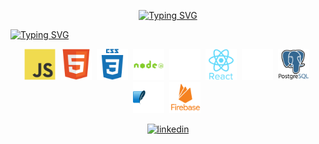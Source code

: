 <p align="center" style="margin-bottom: 10px;">
  <a href="https://git.io/typing-svg"><img src="https://readme-typing-svg.demolab.com?font=Fira+Code&size=24&duration=0.000001&pause=1000&height=40&center=true&repeat=false&width=435&lines=Neville+Keemer" alt="Typing SVG" /></a>
</p>
<p>
<a href="https://git.io/typing-svg"><img src="https://readme-typing-svg.demolab.com?font=Fira+Code&pause=1000&center=true&width=1000&height=30&lines=Full+Stack+Web+Developer;using+the+following+languages%2C+libraries+and+frameworks" alt="Typing SVG" /></a>
</p>



<p align="center">
   <img src="https://github.com/devicons/devicon/blob/master/icons/javascript/javascript-original.svg" title="JavaScript" alt="JavaScript" width="50" height="50"/>&nbsp;
  <img src="https://github.com/devicons/devicon/blob/master/icons/html5/html5-original.svg" title="HTML5" alt="HTML" width="50" height="50"/>&nbsp;
  <img src="https://github.com/devicons/devicon/blob/master/icons/css3/css3-plain-wordmark.svg"  title="CSS3" alt="CSS" width="50" height="50"/>&nbsp;
   <img src="https://github.com/devicons/devicon/blob/master/icons/nodejs/nodejs-plain-wordmark.svg" title="NodeJS" alt="NodeJS" width="50" height="50"/>&nbsp;
   <img src="./icons/express.svg" title="Express" alt="Express"50" height="50"/>&nbsp;
  <img src="https://github.com/devicons/devicon/blob/master/icons/react/react-original-wordmark.svg" title="React" alt="React" width="50" height="50"/>&nbsp;
  <img src="./icons/nextjs.svg" title="Next" alt="Next" width="50" height="50"/>&nbsp;
  <img src="https://github.com/devicons/devicon/blob/master/icons/postgresql/postgresql-original-wordmark.svg" title="psql" alt="PSQL" width="50" height="50"/>&nbsp;
  <img src="./icons/sqlite.svg" title="Sqlite" alt="SQLite" width="50" height="50"/>&nbsp;
  <img src="https://github.com/devicons/devicon/blob/master/icons/firebase/firebase-plain-wordmark.svg" title="Firebase" alt="Firebase" width="50" height="50"/>&nbsp;
<!--   <img src="https://github.com/devicons/devicon/blob/master/icons/git/git-original-wordmark.svg" title="Git" **alt="Git" width="50" height="50"/> -->
</p>
 
<p align="center">     
  <a href="https://www.linkedin.com/in/bytesizedit/" target="_blank">
    <img src=https://img.shields.io/badge/linkedin-%231E77B5.svg?&style=for-the-badge&logo=linkedin&logoColor=white alt=linkedin />
  </a>
</p>


  
  
 

<!--
**ByteSizedIT/ByteSizedIT** is a ✨ _special_ ✨ repository because its `README.md` (this file) appears on your GitHub profile.

Here are some ideas to get you started:

- 🔭 I’m currently working on ...
- 🌱 I’m currently learning ...
- 👯 I’m looking to collaborate on ...
- 🤔 I’m looking for help with ...
- 💬 Ask me about ...
- 📫 How to reach me: ...
- 😄 Pronouns: ...
- ⚡ Fun fact: ...
-->
